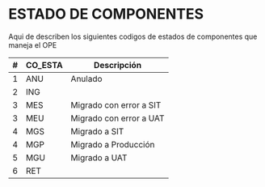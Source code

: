# ESTADO DE COMPONENTES
Aqui de describen los siguientes codigos de estados de componentes que maneja el OPE

| #  |CO_ESTA| Descripción                  |
|----|--------|------------------------------|
| 1  | ANU    | Anulado                     |
| 2  | ING    |                             |
| 3  | <span class="text-error">MES</span>  | <span class="text-error">Migrado con error a SIT</span>     |
| 3  | <span class="text-error">MEU</span>  | <span class="text-error">Migrado con error a UAT</span>     |
| 4  | <span class="text-success">MGS</span>| <span class="text-success">Migrado a SIT</span>               |
| 4  | <span class="text-success">MGP</span>| <span class="text-success">Migrado a Producción</span>        |
| 5  | <span class="text-success">MGU</span>| <span class="text-success">Migrado a UAT </span>              |
| 6  | RET    |                             |


